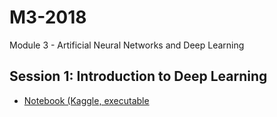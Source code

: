 # M3-2018
 Module 3 - Artificial Neural Networks and Deep Learning
 
 ## Session 1: Introduction to Deep Learning
 
 * [Notebook (Kaggle, executable](https://www.kaggle.com/danielhain/sds-2018-m3-1-introduction-to-deep-learning)
